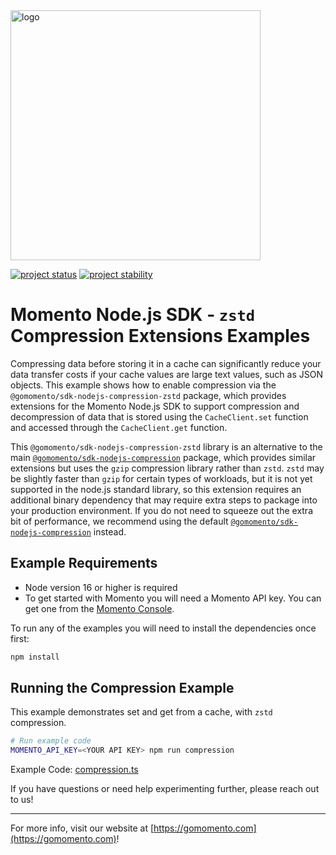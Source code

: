 <img src="https://docs.momentohq.com/img/momento-logo-forest.svg" alt="logo" width="400"/>

[![project status](https://momentohq.github.io/standards-and-practices/badges/project-status-official.svg)](https://github.com/momentohq/standards-and-practices/blob/main/docs/momento-on-github.md)
[![project stability](https://momentohq.github.io/standards-and-practices/badges/project-stability-stable.svg)](https://github.com/momentohq/standards-and-practices/blob/main/docs/momento-on-github.md)


# Momento Node.js SDK - `zstd` Compression Extensions Examples

Compressing data before storing it in a cache can significantly reduce your data transfer costs if your cache values are large text values, such as JSON objects. This example shows how to enable compression via the `@gomomento/sdk-nodejs-compression-zstd` package, which provides extensions for the Momento Node.js SDK to support compression and decompression of data that is stored using the `CacheClient.set` function and accessed through the `CacheClient.get` function.

This `@gomomento/sdk-nodejs-compression-zstd` library is an alternative to the main [`@gomomento/sdk-nodejs-compression`](https://github.com/momentohq/client-sdk-javascript/tree/main/packages/client-sdk-nodejs-compression) package, which provides similar extensions but uses the `gzip` compression library rather than `zstd`.  `zstd` may be slightly faster than `gzip` for certain types of workloads, but it is not yet supported in the node.js standard library, so this extension requires an additional binary dependency that may require extra steps to package into your production environment. If you do not need to squeeze out the extra bit of performance, we recommend using the default [`@gomomento/sdk-nodejs-compression`](https://github.com/momentohq/client-sdk-javascript/tree/main/packages/client-sdk-nodejs-compression) instead.

## Example Requirements

- Node version 16 or higher is required
- To get started with Momento you will need a Momento API key. You can get one from the [Momento Console](https://console.gomomento.com).

To run any of the examples you will need to install the dependencies once first:

```bash
npm install
```

## Running the Compression Example

This example demonstrates set and get from a cache, with `zstd` compression.

```bash
# Run example code
MOMENTO_API_KEY=<YOUR API KEY> npm run compression
```

Example Code: [compression.ts](compression.ts)

If you have questions or need help experimenting further, please reach out to us!

----------------------------------------------------------------------------------------
For more info, visit our website at [https://gomomento.com](https://gomomento.com)!

